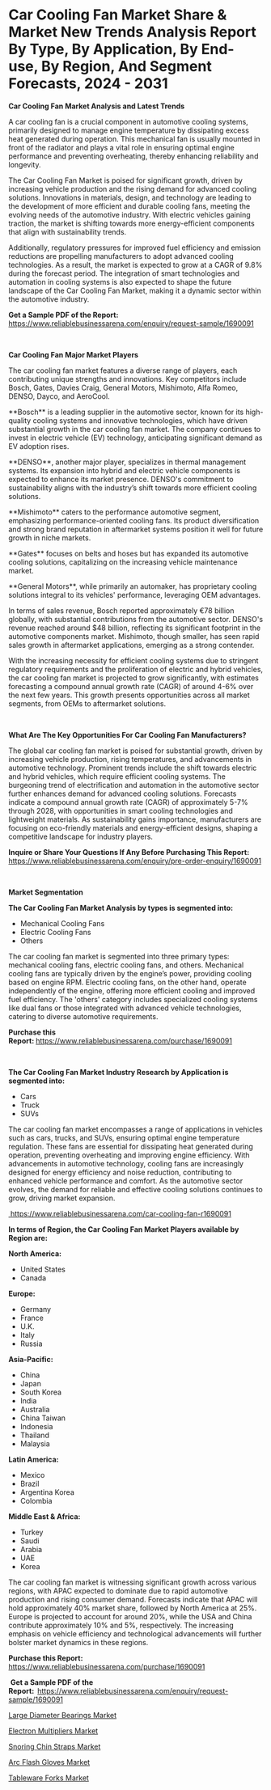 <p><h1>Car Cooling Fan Market Share & Market New Trends Analysis Report By Type, By Application, By End-use, By Region, And Segment Forecasts, 2024 - 2031</h1></p><p><strong>Car Cooling Fan Market Analysis and Latest Trends</strong></p>
<p><p>A car cooling fan is a crucial component in automotive cooling systems, primarily designed to manage engine temperature by dissipating excess heat generated during operation. This mechanical fan is usually mounted in front of the radiator and plays a vital role in ensuring optimal engine performance and preventing overheating, thereby enhancing reliability and longevity.</p><p>The Car Cooling Fan Market is poised for significant growth, driven by increasing vehicle production and the rising demand for advanced cooling solutions. Innovations in materials, design, and technology are leading to the development of more efficient and durable cooling fans, meeting the evolving needs of the automotive industry. With electric vehicles gaining traction, the market is shifting towards more energy-efficient components that align with sustainability trends. </p><p>Additionally, regulatory pressures for improved fuel efficiency and emission reductions are propelling manufacturers to adopt advanced cooling technologies. As a result, the market is expected to grow at a CAGR of 9.8% during the forecast period. The integration of smart technologies and automation in cooling systems is also expected to shape the future landscape of the Car Cooling Fan Market, making it a dynamic sector within the automotive industry.</p></p>
<p><strong>Get a Sample PDF of the Report:&nbsp;</strong> <a href="https://www.reliablebusinessarena.com/enquiry/request-sample/1690091?utm_campaign=1557&utm_medium=2&utm_source=Github&utm_content=ia&utm_term=17102024&utm_id=car-cooling-fan">https://www.reliablebusinessarena.com/enquiry/request-sample/1690091</a></p>
<p>&nbsp;</p>
<p><strong>Car Cooling Fan Major Market Players</strong></p>
<p><p>The car cooling fan market features a diverse range of players, each contributing unique strengths and innovations. Key competitors include Bosch, Gates, Davies Craig, General Motors, Mishimoto, Alfa Romeo, DENSO, Dayco, and AeroCool.</p><p>**Bosch** is a leading supplier in the automotive sector, known for its high-quality cooling systems and innovative technologies, which have driven substantial growth in the car cooling fan market. The company continues to invest in electric vehicle (EV) technology, anticipating significant demand as EV adoption rises.</p><p>**DENSO**, another major player, specializes in thermal management systems. Its expansion into hybrid and electric vehicle components is expected to enhance its market presence. DENSO's commitment to sustainability aligns with the industry’s shift towards more efficient cooling solutions.</p><p>**Mishimoto** caters to the performance automotive segment, emphasizing performance-oriented cooling fans. Its product diversification and strong brand reputation in aftermarket systems position it well for future growth in niche markets.</p><p>**Gates** focuses on belts and hoses but has expanded its automotive cooling solutions, capitalizing on the increasing vehicle maintenance market. </p><p>**General Motors**, while primarily an automaker, has proprietary cooling solutions integral to its vehicles' performance, leveraging OEM advantages.</p><p>In terms of sales revenue, Bosch reported approximately €78 billion globally, with substantial contributions from the automotive sector. DENSO's revenue reached around $48 billion, reflecting its significant footprint in the automotive components market. Mishimoto, though smaller, has seen rapid sales growth in aftermarket applications, emerging as a strong contender.</p><p>With the increasing necessity for efficient cooling systems due to stringent regulatory requirements and the proliferation of electric and hybrid vehicles, the car cooling fan market is projected to grow significantly, with estimates forecasting a compound annual growth rate (CAGR) of around 4-6% over the next few years. This growth presents opportunities across all market segments, from OEMs to aftermarket solutions.</p></p>
<p>&nbsp;</p>
<p><strong>What Are The Key Opportunities For Car Cooling Fan Manufacturers?</strong></p>
<p><p>The global car cooling fan market is poised for substantial growth, driven by increasing vehicle production, rising temperatures, and advancements in automotive technology. Prominent trends include the shift towards electric and hybrid vehicles, which require efficient cooling systems. The burgeoning trend of electrification and automation in the automotive sector further enhances demand for advanced cooling solutions. Forecasts indicate a compound annual growth rate (CAGR) of approximately 5-7% through 2028, with opportunities in smart cooling technologies and lightweight materials. As sustainability gains importance, manufacturers are focusing on eco-friendly materials and energy-efficient designs, shaping a competitive landscape for industry players.</p></p>
<p><strong>Inquire or Share Your Questions If Any Before Purchasing This Report:</strong> <a href="https://www.reliablebusinessarena.com/enquiry/pre-order-enquiry/1690091?utm_campaign=1557&utm_medium=2&utm_source=Github&utm_content=ia&utm_term=17102024&utm_id=car-cooling-fan">https://www.reliablebusinessarena.com/enquiry/pre-order-enquiry/1690091</a></p>
<p>&nbsp;</p>
<p><strong>Market Segmentation</strong></p>
<p><strong>The Car Cooling Fan Market Analysis by types is segmented into:</strong></p>
<p><ul><li>Mechanical Cooling Fans</li><li>Electric Cooling Fans</li><li>Others</li></ul></p>
<p><p>The car cooling fan market is segmented into three primary types: mechanical cooling fans, electric cooling fans, and others. Mechanical cooling fans are typically driven by the engine’s power, providing cooling based on engine RPM. Electric cooling fans, on the other hand, operate independently of the engine, offering more efficient cooling and improved fuel efficiency. The 'others' category includes specialized cooling systems like dual fans or those integrated with advanced vehicle technologies, catering to diverse automotive requirements.</p></p>
<p><strong>Purchase this Report:&nbsp;</strong><a href="https://www.reliablebusinessarena.com/purchase/1690091?utm_campaign=1557&utm_medium=2&utm_source=Github&utm_content=ia&utm_term=17102024&utm_id=car-cooling-fan">https://www.reliablebusinessarena.com/purchase/1690091</a></p>
<p>&nbsp;</p>
<p><strong>The Car Cooling Fan Market Industry Research by Application is segmented into:</strong></p>
<p><ul><li>Cars</li><li>Truck</li><li>SUVs</li></ul></p>
<p><p>The car cooling fan market encompasses a range of applications in vehicles such as cars, trucks, and SUVs, ensuring optimal engine temperature regulation. These fans are essential for dissipating heat generated during operation, preventing overheating and improving engine efficiency. With advancements in automotive technology, cooling fans are increasingly designed for energy efficiency and noise reduction, contributing to enhanced vehicle performance and comfort. As the automotive sector evolves, the demand for reliable and effective cooling solutions continues to grow, driving market expansion.</p></p>
<p><a href="https://www.reliablebusinessarena.com/car-cooling-fan-r1690091?utm_campaign=1557&utm_medium=2&utm_source=Github&utm_content=ia&utm_term=17102024&utm_id=car-cooling-fan">&nbsp;https://www.reliablebusinessarena.com/car-cooling-fan-r1690091</a></p>
<p><strong>In terms of Region, the Car Cooling Fan Market Players available by Region are:</strong></p>
<p>
    <p> <strong> North America: </strong>
        <ul>
            <li>United States</li>
            <li>Canada</li>
        </ul>
        </p> 
    <p> <strong> Europe: </strong>
        <ul>
            <li>Germany</li>
            <li>France</li>
            <li>U.K.</li>
            <li>Italy</li>
            <li>Russia</li>
        </ul>
        </p> 
    <p> <strong> Asia-Pacific: </strong>
        <ul>
            <li>China</li>
            <li>Japan</li>
            <li>South Korea</li>
            <li>India</li>
            <li>Australia</li>
            <li>China Taiwan</li>
            <li>Indonesia</li>
            <li>Thailand</li>
            <li>Malaysia</li>
        </ul>
        </p> 
    <p> <strong> Latin America: </strong>
        <ul>
            <li>Mexico</li>
            <li>Brazil</li>
            <li>Argentina Korea</li>
            <li>Colombia</li>
        </ul>
        </p> 
    <p> <strong> Middle East & Africa: </strong>
        <ul>
            <li>Turkey</li>
            <li>Saudi</li>
            <li>Arabia</li>
            <li>UAE</li>
            <li>Korea</li>
        </ul>
    </p>
    </p>
<p><p>The car cooling fan market is witnessing significant growth across various regions, with APAC expected to dominate due to rapid automotive production and rising consumer demand. Forecasts indicate that APAC will hold approximately 40% market share, followed by North America at 25%. Europe is projected to account for around 20%, while the USA and China contribute approximately 10% and 5%, respectively. The increasing emphasis on vehicle efficiency and technological advancements will further bolster market dynamics in these regions.</p></p>
<p><strong>Purchase this Report: </strong><a href="https://www.reliablebusinessarena.com/purchase/1690091?utm_campaign=1557&utm_medium=2&utm_source=Github&utm_content=ia&utm_term=17102024&utm_id=car-cooling-fan">https://www.reliablebusinessarena.com/purchase/1690091</a></p>
<p>&nbsp;<strong>Get a Sample PDF of the Report:&nbsp;&nbsp;</strong><a href="https://www.reliablebusinessarena.com/enquiry/request-sample/1690091?utm_campaign=1557&utm_medium=2&utm_source=Github&utm_content=ia&utm_term=17102024&utm_id=car-cooling-fan">https://www.reliablebusinessarena.com/enquiry/request-sample/1690091</a></p>
<p><strong></strong></p>
<p><p><a href="https://issuu.com/reportprime-2/docs/large-diameter-bearings-market-size_b6707fdd9c36f3?utm_campaign=1557&utm_medium=2&utm_source=Github&utm_content=ia&utm_term=17102024&utm_id=car-cooling-fan">Large Diameter Bearings Market</a></p><p><a href="https://www.linkedin.com/pulse/electron-multipliers-market-evolution-key-trends-regional-dynamics-sstke?utm_campaign=1557&utm_medium=2&utm_source=Github&utm_content=ia&utm_term=17102024&utm_id=car-cooling-fan">Electron Multipliers Market</a></p><p><a href="https://www.linkedin.com/pulse/snoring-chin-straps-market-forecast-global-trends-analysis-klb3c?utm_campaign=1557&utm_medium=2&utm_source=Github&utm_content=ia&utm_term=17102024&utm_id=car-cooling-fan">Snoring Chin Straps Market</a></p><p><a href="https://www.linkedin.com/pulse/arc-flash-gloves-market-size-share-trends-analysis-report-end-2pync?utm_campaign=1557&utm_medium=2&utm_source=Github&utm_content=ia&utm_term=17102024&utm_id=car-cooling-fan">Arc Flash Gloves Market</a></p><p><a href="https://www.linkedin.com/pulse/tableware-forks-value-chain-analysis-from-raw-materials-end-user-x2fac?utm_campaign=1557&utm_medium=2&utm_source=Github&utm_content=ia&utm_term=17102024&utm_id=car-cooling-fan">Tableware Forks Market</a></p></p>